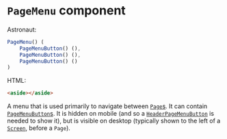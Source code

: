# `PageMenu` component
Astronaut:
```javascript
PageMenu() (
    PageMenuButton() (),
    PageMenuButton() (),
    PageMenuButton() ()
)
```

HTML:
```html
<aside></aside>
```

A menu that is used primarily to navigate between [`Page`s](reference/components/page.md). It can contain [`PageMenuButton`s](reference/components/pagemenubutton.md). It is hidden on mobile (and so a [`HeaderPageMenuButton`](reference/components/headerpagemenubutton.md) is needed to show it), but is visible on desktop (typically shown to the left of a [`Screen`](reference/components/screen.md), before a `Page`).